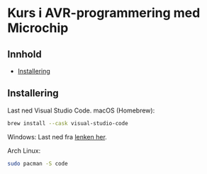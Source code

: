 # Kurs i AVR-programmering med Microchip
## Innhold
- [Installering](#installation)

## Installering
Last ned Visual Studio Code.
macOS (Homebrew):
```sh
brew install --cask visual-studio-code
```
Windows:
Last ned fra [lenken her](https://code.visualstudio.com/).

Arch Linux:
```sh
sudo pacman -S code
```
